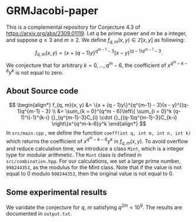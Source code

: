 # GRMJacobi-paper
This is a complemental repository for Conjecture 4.3 of https://arxiv.org/abs/2309.01119.
Let $q$ be prime power and $m$ be a integer, and suppose $q \geq 3$ and $m \geq 2$. We define $f_{q, m}(x, y) \in \mathbb{Z}[x, y]$ as following:
$$f_{q, m}(x, y) = \{x + (q - 1)y\}^{q^{m-1} - 3}(x - y)^{(q-1)q^{m-1} - 3}.$$
We conjecture that for arbitrary $k = 0,\dots, q^m-6$, the coefficient of $x^{q^m-k-6}y^k$ is not equal to zero.

## About Source code

$$ 
\begin{align*} 
f_{q, m}(x, y) &= \{x + (q - 1)y\}^{q^{m-1} - 3}(x - y)^{(q-1)q^{m-1} - 3} \\
&= \sum_{k = 0}^{q^m - 6}\left\{ \sum_{i = 0}^k (q-1)^i(-1)^{k-i} 
{}_{q^{m-1}-3}C_{i} \cdot {}_{(q-1)q^{m-1}-3}C_{k-i}  \right\}x^{q^m-k-6}y^k
\end{align*}
$$
In `src/main.cpp` , we define the function `coeff(int q, int m, int n, int k)` which returns the coefficient of $x^{q^m-k-6}y^k$ in $f_{q, m}(x, y)$. To avoid overflow and reduce calculation time, we introduce a class `Mint`, which is a integer type for modular arithmetic. The `Mint` class is defined in `src/combination.hpp`. For our calculations, we set a large prime number, `998244353`, as the modulus for the Mint class. Note that if the value is not equal to $0$ modulo `998244353`, then the original value is not equal to $0$.

## Some experimental results
We varidate the conjecture for $q$, $m$ satisfying $q^{2m} < 10^9$. The results are documented in `output.txt`.